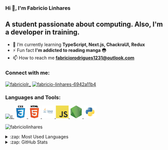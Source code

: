 ### Hi 👋, I'm Fabricio Linhares

## A student passionate about computing. Also, I'm a developer in training.

- 🌱 I’m currently learning **TypeScript, Next.js, ChackraUI, Redux**
- ⚡ Fun fact **I'm addicted to reading manga 😳**
- 📫 How to reach me **fabriciorodrigues1231@outlook.com**

<h3 align="left">Connect with me:</h3>
<p align="left">
<a href="https://twitter.com/fabriciolr_" target="blank"><img align="center" src="https://cdn.jsdelivr.net/npm/simple-icons@3.0.1/icons/twitter.svg" alt="fabriciolr_" height="30" width="40" /></a>
<a href="https://www.linkedin.com/in/FabricioLR/" target="blank"><img align="center" src="https://cdn.jsdelivr.net/npm/simple-icons@3.0.1/icons/linkedin.svg" alt="fabricio-linhares-6942a11b4" height="30" width="40" /></a>
</p>

<h3 align="left">Languages and Tools:</h3>
<p align="left"> 
  <a href="https://www.cprogramming.com/" target="_blank"> <img src="https://www.britefish.net/wp-content/uploads/2019/07/logo-c-1.png" alt="c" width="40" height="40"/> </a>
  <a href="https://www.w3schools.com/css/" target="_blank">
    <img src="https://raw.githubusercontent.com/github/explore/80688e429a7d4ef2fca1e82350fe8e3517d3494d/topics/css/css.png" alt="css3" width="40" height="40"/>
  </a>
  <a href="https://www.w3.org/html/" target="_blank">
    <img src="https://raw.githubusercontent.com/github/explore/80688e429a7d4ef2fca1e82350fe8e3517d3494d/topics/html/html.png" alt="html5" width="40" height="40"/>
  </a>
  <a href="https://www.java.com" target="_blank">
    <img src="https://raw.githubusercontent.com/github/explore/80688e429a7d4ef2fca1e82350fe8e3517d3494d/topics/java/java.png" alt="java" width="40" height="40"/>
  </a>
  <a href="https://developer.mozilla.org/en-US/docs/Web/JavaScript" target="_blank">
    <img src="https://raw.githubusercontent.com/github/explore/80688e429a7d4ef2fca1e82350fe8e3517d3494d/topics/javascript/javascript.png" alt="javascript" width="40" height="40"/>
  </a>
  <a href="https://nodejs.org" target="_blank">
    <img src="https://raw.githubusercontent.com/github/explore/80688e429a7d4ef2fca1e82350fe8e3517d3494d/topics/nodejs/nodejs.png" alt="nodejs" width="40" height="40"/>
  </a>
  <a href="https://www.python.org" target="_blank">
    <img src="https://raw.githubusercontent.com/github/explore/80688e429a7d4ef2fca1e82350fe8e3517d3494d/topics/python/python.png" alt="python" width="40" height="40"/>
  </a>
</p>


<p><img align="center" src="https://github-readme-streak-stats.herokuapp.com/?user=fabriciolinhares&" alt="fabriciolinhares" /></p>

<!--START_SECTION:activity-->
<!--END_SECTION:activity-->

<details>
  <summary>:zap: Most Used Languages</summary>
  <p><img align="center" src="https://github-readme-stats.vercel.app/api/top-langs?username=fabriciolinhares&show_icons=true&locale=en&layout=compact" alt="fabriciolinhares" /</p>
</details>
<details>
  <summary>:zap: GitHub Stats</summary>
  <p>&nbsp;<img align="center" src="https://github-readme-stats.vercel.app/api?username=fabriciolinhares&show_icons=true&locale=en" alt="fabriciolinhares" /></p>
</details>
